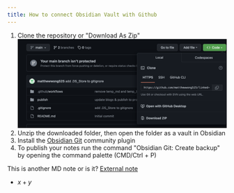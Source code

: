 ```yaml
---
title: How to connect Obsidian Vault with Github
---
```


1. Clone the repository or "Download As Zip"
   ![clone-or-download-github.png](attachments/clone-or-download-github.png)
1. Unzip the downloaded folder, then open the folder as a vault in Obsidian
1. Install the [Obsidian Git](https://github.com/denolehov/obsidian-git) community plugin
1. To publish your notes run the command "Obsidian Git: Create backup" by opening the command palette (CMD/Ctrl + P)

This is another MD note or is it? [External note](https://raw.githubusercontent.com/DanielZ1337/VOP-exercises/main/README.md)

- $x + y$
